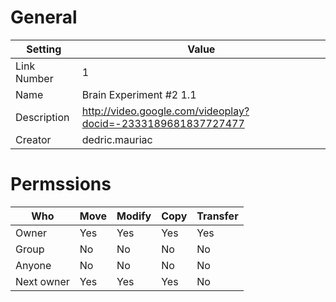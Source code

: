 # General

| Setting | Value |
| --- | --- |
| Link Number | 1 |
| Name | Brain Experiment #2 1.1 |
| Description | http://video.google.com/videoplay?docid=-2333189681837727477 |
| Creator | dedric.mauriac |

# Permssions

| Who | Move | Modify | Copy | Transfer |
| --- | --- | --- | --- | --- |
| Owner | Yes | Yes | Yes | Yes |
| Group | No | No | No | No |
| Anyone | No | No | No | No |
| Next owner | Yes | Yes | Yes | No |